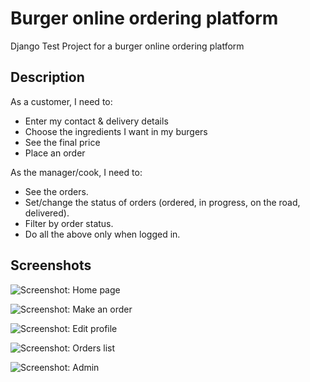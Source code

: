 Burger online ordering platform
===============================

Django Test Project for a burger online ordering platform


Description
-----------

As a customer, I need to:

* Enter my contact & delivery details
* Choose the ingredients I want in my burgers
* See the final price
* Place an order

As the manager/cook, I need to:

* See the orders.
* Set/change the status of orders (ordered, in progress, on the road, delivered).
* Filter by order status.
* Do all the above only when logged in.

Screenshots
-----------

![Screenshot: Home page](http://i.imgur.com/5uyIIrM.png)

![Screenshot: Make an order](http://i.imgur.com/C5sYDXQ.png)

![Screenshot: Edit profile](http://i.imgur.com/jEKirk7.png)

![Screenshot: Orders list](http://i.imgur.com/MebAfv3.png)

![Screenshot: Admin](http://i.imgur.com/XgOl0Vy.png)
